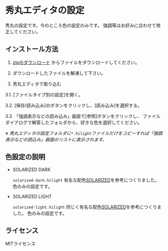 # 秀丸エディタの設定

秀丸の設定です。今のところ色の設定のみです。
強調等はお好みに合わせて修正してください。

## インストール方法

1. [zipのダウンロード](https://github.com/Harurow/Hidemaru-Settings/archive/master.zip)
からファイルをダウンロードしてください。

2. ダウンロードしたファイルを解凍して下さい。

3. 秀丸エディタで取り込む

  3.1. [ファイルタイプ別の設定]を開く。

  3.2. [保存/読み込み]のボタンをクリックし、[読み込み]を選択する。

  3.3. 「強調表示などの読み込み」画面で[参照]ボタンをクリックし、
   ファイルダイアログで解答したフォルダから、好きな色を選択してください。

*※ 秀丸エディタの設定フォルダに`*.hilight`ファイルだけをコピーすれば「強調表示などの読込み」画面のリストに表示されます。*


## 色設定の説明

- SOLARIZED DARK

  `solarized-dark.hilight`
  有名な配色[SOLARIZED](http://ethanschoonover.com/solarized)を参考につくりました。
  色のみの設定です。

- SOLARIZED LIGHT

  `solarized-light.hilight`
  同じく有名な配色[SOLARIZED](http://ethanschoonover.com/solarized)を参考につくりました。
  色のみの設定です。


## ライセンス
 MITライセンス
